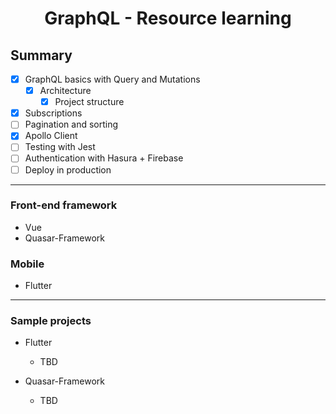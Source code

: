 # <p align="center">GraphQL - Resource learning</p>

## Summary

- [x] GraphQL basics with Query and Mutations
  - [x] Architecture
    - [x] Project structure
- [X] Subscriptions
- [ ] Pagination and sorting
- [X] Apollo Client
- [ ] Testing with Jest
- [ ] Authentication with Hasura + Firebase
- [ ] Deploy in production

---

### Front-end framework

- Vue
- Quasar-Framework

### Mobile

- Flutter

---

### Sample projects

- Flutter
  - TBD
  
- Quasar-Framework
  - TBD
